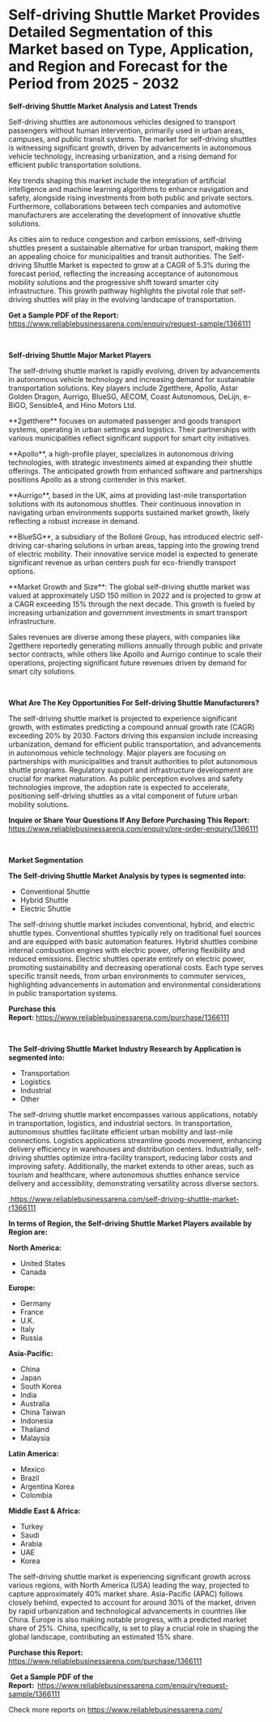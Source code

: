 <p><h1>Self-driving Shuttle Market Provides Detailed Segmentation of this Market based on Type, Application, and Region and Forecast for the Period from 2025 - 2032</h1></p><p><strong>Self-driving Shuttle Market Analysis and Latest Trends</strong></p>
<p><p>Self-driving shuttles are autonomous vehicles designed to transport passengers without human intervention, primarily used in urban areas, campuses, and public transit systems. The market for self-driving shuttles is witnessing significant growth, driven by advancements in autonomous vehicle technology, increasing urbanization, and a rising demand for efficient public transportation solutions. </p><p>Key trends shaping this market include the integration of artificial intelligence and machine learning algorithms to enhance navigation and safety, alongside rising investments from both public and private sectors. Furthermore, collaborations between tech companies and automotive manufacturers are accelerating the development of innovative shuttle solutions. </p><p>As cities aim to reduce congestion and carbon emissions, self-driving shuttles present a sustainable alternative for urban transport, making them an appealing choice for municipalities and transit authorities. The Self-driving Shuttle Market is expected to grow at a CAGR of 5.3% during the forecast period, reflecting the increasing acceptance of autonomous mobility solutions and the progressive shift toward smarter city infrastructure. This growth pathway highlights the pivotal role that self-driving shuttles will play in the evolving landscape of transportation.</p></p>
<p><strong>Get a Sample PDF of the Report:&nbsp;</strong> <a href="https://www.reliablebusinessarena.com/enquiry/request-sample/1366111?utm_campaign=3188&utm_medium=2&utm_source=Github&utm_content=ia&utm_term=22032025&utm_id=self-driving-shuttle">https://www.reliablebusinessarena.com/enquiry/request-sample/1366111</a></p>
<p>&nbsp;</p>
<p><strong>Self-driving Shuttle Major Market Players</strong></p>
<p><p>The self-driving shuttle market is rapidly evolving, driven by advancements in autonomous vehicle technology and increasing demand for sustainable transportation solutions. Key players include 2getthere, Apollo, Astar Golden Dragon, Aurrigo, BlueSG, AECOM, Coast Autonomous, DeLijn, e-BiGO, Sensible4, and Hino Motors Ltd. </p><p>**2getthere** focuses on automated passenger and goods transport systems, operating in urban settings and logistics. Their partnerships with various municipalities reflect significant support for smart city initiatives. </p><p>**Apollo**, a high-profile player, specializes in autonomous driving technologies, with strategic investments aimed at expanding their shuttle offerings. The anticipated growth from enhanced software and partnerships positions Apollo as a strong contender in this market.</p><p>**Aurrigo**, based in the UK, aims at providing last-mile transportation solutions with its autonomous shuttles. Their continuous innovation in navigating urban environments supports sustained market growth, likely reflecting a robust increase in demand.</p><p>**BlueSG**, a subsidiary of the Bolloré Group, has introduced electric self-driving car-sharing solutions in urban areas, tapping into the growing trend of electric mobility. Their innovative service model is expected to generate significant revenue as urban centers push for eco-friendly transport options.</p><p>**Market Growth and Size**: The global self-driving shuttle market was valued at approximately USD 150 million in 2022 and is projected to grow at a CAGR exceeding 15% through the next decade. This growth is fueled by increasing urbanization and government investments in smart transport infrastructure.</p><p>Sales revenues are diverse among these players, with companies like 2getthere reportedly generating millions annually through public and private sector contracts, while others like Apollo and Aurrigo continue to scale their operations, projecting significant future revenues driven by demand for smart city solutions.</p></p>
<p>&nbsp;</p>
<p><strong>What Are The Key Opportunities For Self-driving Shuttle Manufacturers?</strong></p>
<p><p>The self-driving shuttle market is projected to experience significant growth, with estimates predicting a compound annual growth rate (CAGR) exceeding 20% by 2030. Factors driving this expansion include increasing urbanization, demand for efficient public transportation, and advancements in autonomous vehicle technology. Major players are focusing on partnerships with municipalities and transit authorities to pilot autonomous shuttle programs. Regulatory support and infrastructure development are crucial for market maturation. As public perception evolves and safety technologies improve, the adoption rate is expected to accelerate, positioning self-driving shuttles as a vital component of future urban mobility solutions.</p></p>
<p><strong>Inquire or Share Your Questions If Any Before Purchasing This Report:</strong> <a href="https://www.reliablebusinessarena.com/enquiry/pre-order-enquiry/1366111?utm_campaign=3188&utm_medium=2&utm_source=Github&utm_content=ia&utm_term=22032025&utm_id=self-driving-shuttle">https://www.reliablebusinessarena.com/enquiry/pre-order-enquiry/1366111</a></p>
<p>&nbsp;</p>
<p><strong>Market Segmentation</strong></p>
<p><strong>The Self-driving Shuttle Market Analysis by types is segmented into:</strong></p>
<p><ul><li>Conventional Shuttle</li><li>Hybrid Shuttle</li><li>Electric Shuttle</li></ul></p>
<p><p>The self-driving shuttle market includes conventional, hybrid, and electric shuttle types. Conventional shuttles typically rely on traditional fuel sources and are equipped with basic automation features. Hybrid shuttles combine internal combustion engines with electric power, offering flexibility and reduced emissions. Electric shuttles operate entirely on electric power, promoting sustainability and decreasing operational costs. Each type serves specific transit needs, from urban environments to commuter services, highlighting advancements in automation and environmental considerations in public transportation systems.</p></p>
<p><strong>Purchase this Report:&nbsp;</strong><a href="https://www.reliablebusinessarena.com/purchase/1366111?utm_campaign=3188&utm_medium=2&utm_source=Github&utm_content=ia&utm_term=22032025&utm_id=self-driving-shuttle">https://www.reliablebusinessarena.com/purchase/1366111</a></p>
<p>&nbsp;</p>
<p><strong>The Self-driving Shuttle Market Industry Research by Application is segmented into:</strong></p>
<p><ul><li>Transportation</li><li>Logistics</li><li>Industrial</li><li>Other</li></ul></p>
<p><p>The self-driving shuttle market encompasses various applications, notably in transportation, logistics, and industrial sectors. In transportation, autonomous shuttles facilitate efficient urban mobility and last-mile connections. Logistics applications streamline goods movement, enhancing delivery efficiency in warehouses and distribution centers. Industrially, self-driving shuttles optimize intra-facility transport, reducing labor costs and improving safety. Additionally, the market extends to other areas, such as tourism and healthcare, where autonomous shuttles enhance service delivery and accessibility, demonstrating versatility across diverse sectors.</p></p>
<p><a href="https://www.reliablebusinessarena.com/self-driving-shuttle-market-r1366111?utm_campaign=3188&utm_medium=2&utm_source=Github&utm_content=ia&utm_term=22032025&utm_id=self-driving-shuttle">&nbsp;https://www.reliablebusinessarena.com/self-driving-shuttle-market-r1366111</a></p>
<p><strong>In terms of Region, the Self-driving Shuttle Market Players available by Region are:</strong></p>
<p>
    <p> <strong> North America: </strong>
        <ul>
            <li>United States</li>
            <li>Canada</li>
        </ul>
        </p> 
    <p> <strong> Europe: </strong>
        <ul>
            <li>Germany</li>
            <li>France</li>
            <li>U.K.</li>
            <li>Italy</li>
            <li>Russia</li>
        </ul>
        </p> 
    <p> <strong> Asia-Pacific: </strong>
        <ul>
            <li>China</li>
            <li>Japan</li>
            <li>South Korea</li>
            <li>India</li>
            <li>Australia</li>
            <li>China Taiwan</li>
            <li>Indonesia</li>
            <li>Thailand</li>
            <li>Malaysia</li>
        </ul>
        </p> 
    <p> <strong> Latin America: </strong>
        <ul>
            <li>Mexico</li>
            <li>Brazil</li>
            <li>Argentina Korea</li>
            <li>Colombia</li>
        </ul>
        </p> 
    <p> <strong> Middle East & Africa: </strong>
        <ul>
            <li>Turkey</li>
            <li>Saudi</li>
            <li>Arabia</li>
            <li>UAE</li>
            <li>Korea</li>
        </ul>
    </p>
    </p>
<p><p>The self-driving shuttle market is experiencing significant growth across various regions, with North America (USA) leading the way, projected to capture approximately 40% market share. Asia-Pacific (APAC) follows closely behind, expected to account for around 30% of the market, driven by rapid urbanization and technological advancements in countries like China. Europe is also making notable progress, with a predicted market share of 25%. China, specifically, is set to play a crucial role in shaping the global landscape, contributing an estimated 15% share.</p></p>
<p><strong>Purchase this Report: </strong><a href="https://www.reliablebusinessarena.com/purchase/1366111?utm_campaign=3188&utm_medium=2&utm_source=Github&utm_content=ia&utm_term=22032025&utm_id=self-driving-shuttle">https://www.reliablebusinessarena.com/purchase/1366111</a></p>
<p>&nbsp;<strong>Get a Sample PDF of the Report:&nbsp;&nbsp;</strong><a href="https://www.reliablebusinessarena.com/enquiry/request-sample/1366111?utm_campaign=3188&utm_medium=2&utm_source=Github&utm_content=ia&utm_term=22032025&utm_id=self-driving-shuttle">https://www.reliablebusinessarena.com/enquiry/request-sample/1366111</a></p>
<p><strong></strong></p>
<p>Check more reports on <a href="https://www.reliablebusinessarena.com/?utm_campaign=3188&utm_medium=2&utm_source=Github&utm_content=ia&utm_term=22032025&utm_id=self-driving-shuttle">https://www.reliablebusinessarena.com/</a></p>
